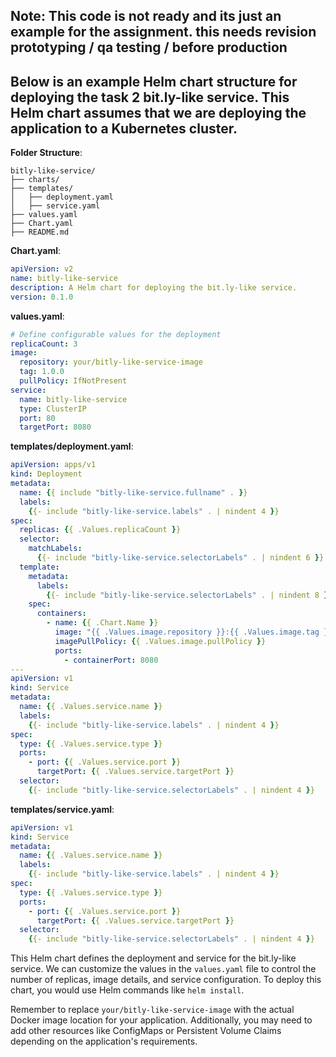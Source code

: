 


## Note: This code is not ready and its just an example for the assignment. this needs revision prototyping / qa testing / before production 


## Below is an example Helm chart structure for deploying the task 2 bit.ly-like service. This Helm chart assumes that we are deploying the application to a Kubernetes cluster.

**Folder Structure**:

```
bitly-like-service/
├── charts/
├── templates/
│   ├── deployment.yaml
│   ├── service.yaml
├── values.yaml
├── Chart.yaml
├── README.md
```

**Chart.yaml**:

```yaml
apiVersion: v2
name: bitly-like-service
description: A Helm chart for deploying the bit.ly-like service.
version: 0.1.0
```

**values.yaml**:

```yaml
# Define configurable values for the deployment
replicaCount: 3
image:
  repository: your/bitly-like-service-image
  tag: 1.0.0
  pullPolicy: IfNotPresent
service:
  name: bitly-like-service
  type: ClusterIP
  port: 80
  targetPort: 8080
```

**templates/deployment.yaml**:

```yaml
apiVersion: apps/v1
kind: Deployment
metadata:
  name: {{ include "bitly-like-service.fullname" . }}
  labels:
    {{- include "bitly-like-service.labels" . | nindent 4 }}
spec:
  replicas: {{ .Values.replicaCount }}
  selector:
    matchLabels:
      {{- include "bitly-like-service.selectorLabels" . | nindent 6 }}
  template:
    metadata:
      labels:
        {{- include "bitly-like-service.selectorLabels" . | nindent 8 }}
    spec:
      containers:
        - name: {{ .Chart.Name }}
          image: "{{ .Values.image.repository }}:{{ .Values.image.tag }}"
          imagePullPolicy: {{ .Values.image.pullPolicy }}
          ports:
            - containerPort: 8080
---
apiVersion: v1
kind: Service
metadata:
  name: {{ .Values.service.name }}
  labels:
    {{- include "bitly-like-service.labels" . | nindent 4 }}
spec:
  type: {{ .Values.service.type }}
  ports:
    - port: {{ .Values.service.port }}
      targetPort: {{ .Values.service.targetPort }}
  selector:
    {{- include "bitly-like-service.selectorLabels" . | nindent 4 }}
```

**templates/service.yaml**:

```yaml
apiVersion: v1
kind: Service
metadata:
  name: {{ .Values.service.name }}
  labels:
    {{- include "bitly-like-service.labels" . | nindent 4 }}
spec:
  type: {{ .Values.service.type }}
  ports:
    - port: {{ .Values.service.port }}
      targetPort: {{ .Values.service.targetPort }}
  selector:
    {{- include "bitly-like-service.selectorLabels" . | nindent 4 }}
```

This Helm chart defines the deployment and service for the bit.ly-like service. We can customize the values in the `values.yaml` file to control the number of replicas, image details, and service configuration. To deploy this chart, you would use Helm commands like `helm install`.

Remember to replace `your/bitly-like-service-image` with the actual Docker image location for your application. Additionally, you may need to add other resources like ConfigMaps or Persistent Volume Claims depending on the application's requirements.
